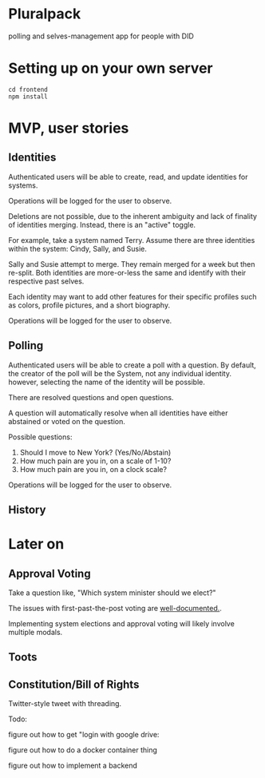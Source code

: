 # Pluralpack

polling and selves-management app for people with DID

# Setting up on your own server

```
cd frontend
npm install
```

# MVP, user stories

## Identities

Authenticated users will be able to create, read, and update identities for systems.

Operations will be logged for the user to observe.

Deletions are not possible, due to the inherent ambiguity and lack of finality of identities merging. Instead, there is an "active" toggle.

For example, take a system named Terry. Assume there are three identities within the system: Cindy, Sally, and Susie.

Sally and Susie attempt to merge. They remain merged for a week but then re-split. Both identities are more-or-less the same and identify with their respective past selves. 

Each identity may want to add other features for their specific profiles such as colors, profile pictures, and a short biography.

Operations will be logged for the user to observe.

## Polling

Authenticated users will be able to create a poll with a question. By default, the creator of the poll will be the System, not any individual identity. however, selecting the name of the identity will be possible.

There are resolved questions and open questions.

A question will automatically resolve when all identities have either abstained or voted on the question.

Possible questions:

1. Should I move to New York? (Yes/No/Abstain)
2. How much pain are you in, on a scale of 1-10?
3. How much pain are you in, on a clock scale?

Operations will be logged for the user to observe.

## History

# Later on

## Approval Voting

Take a question like, "Which system minister should we elect?"

The issues with first-past-the-post voting are [well-documented.](https://electionscience.org/library/the-spoiler-effect/).

Implementing system elections and approval voting will likely involve multiple modals.



## Toots

## Constitution/Bill of Rights

Twitter-style tweet with threading. 


Todo:

figure out how to get "login with google drive:

figure out how to do a docker container thing

figure out how to implement a backend